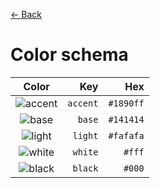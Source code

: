 [← Back](../README.md)

# Color schema

|         Color         |      Key |       Hex |
| :-------------------: | -------: | --------: |
| ![accent][accent-img] | `accent` | `#1890ff` |
|   ![base][base-img]   |   `base` | `#141414` |
|  ![light][light-img]  |  `light` | `#fafafa` |
|  ![white][white-img]  |  `white` |    `#fff` |
|  ![black][black-img]  |  `black` |    `#000` |

<!---
  I M A G E S
-->

[accent-img]: https://via.placeholder.com/32/1890ff/1890ff.png
[base-img]: https://via.placeholder.com/32/141414/141414.png
[light-img]: https://via.placeholder.com/32/fafafa/fafafa.png
[white-img]: https://via.placeholder.com/32/fff/fff.png
[black-img]: https://via.placeholder.com/32/000/000.png
